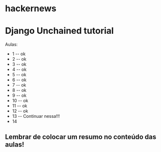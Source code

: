 hackernews
==========

# Django Unchained tutorial

Aulas:
* 1 -- ok
* 2 -- ok
* 3 -- ok
* 4 -- ok
* 5 -- ok
* 6 -- ok
* 7 -- ok
* 8 -- ok
* 9 -- ok
* 10 -- ok
* 11 -- ok
* 12 -- ok
* 13 -- Continuar nessa!!!
* 14

## Lembrar de colocar um resumo no conteúdo das aulas!
